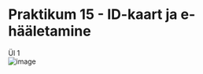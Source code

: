 # Praktikum 15 - ID-kaart ja e-hääletamine  

Ül 1  
![image](https://github.com/JuhanPauklin/AndmeturbePraktikumid/assets/90179916/ae7dba06-ac7b-41fb-855e-229ff0e38a84)
